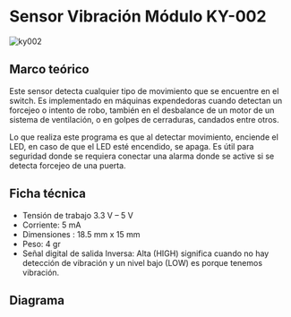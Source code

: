 # Sensor Vibración Módulo KY-002
![ky002](https://user-images.githubusercontent.com/89440798/144691038-c20e698e-3520-4910-87c0-a5825c90564b.png)

## Marco teórico 
Este sensor detecta cualquier tipo de movimiento que se encuentre en el switch. Es implementado en máquinas expendedoras cuando detectan un forcejeo o intento de robo, también en el desbalance de un motor de un sistema de ventilación, o en golpes de cerraduras, candados entre otros. 

Lo que realiza este programa es que al detectar movimiento, enciende el LED, en caso de que el LED esté encendido, se apaga. Es útil para seguridad donde se requiera conectar una alarma donde se active si se detecta forcejeo de una puerta.

## Ficha técnica

* Tensión de trabajo 3.3 V  – 5 V
* Corriente: 5 mA
* Dimensiones : 18.5 mm x 15 mm
* Peso: 4 gr
* Señal digital de salida Inversa: Alta (HIGH) significa cuando no hay detección de vibración y un nivel bajo (LOW) es porque tenemos vibración.

## Diagrama 

